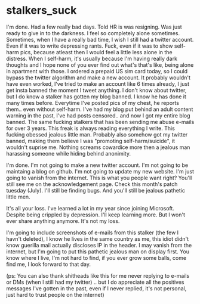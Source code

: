 # stalkers_suck

I'm done.
Had a few really bad days.
Told HR is was resigning. Was just ready to give in to the darkness.
I feel so completely alone sometimes.
Sometimes, when I have a really bad time, I wish I still had a twitter account.
Even if it was to write depressing rants.
Fuck, even if it was to show self-harm pics, because atleast then I would feel a little less alone in the distress.
When I self-harm, it's usually because I'm having really dark thoughts and I hope none of you ever find out what's that's like, being alone in apartment with those.
I ordered a prepaid US sim card today, so I could bypass the twitter algorithm and make a new account.
It probably wouldn't have even worked, I've tried to make an account like 6 times already, I just get insta banned the moment I tweet anything.
I don't know about twitter, but I do know a stalker has gotten my blog banned.
I know he has done it many times before. Everytime I've posted pics of my chest, he reports them.. even without self-harm. 
I've had my blog put behind an adult content warning in the past, I've had posts censored.. and now I got my entire blog banned.
The same fucking stalkers that has been sending me abuse e-mails for over 3 years.
This freak is always reading everything I write. This fucking obessed jealous little man.
Probably also somehow got my twitter banned, making them believe I was "promoting self-harm/suicide", it wouldn't suprise me.
Nothing screams cowardice more then a jealous man harassing someone while hiding behind anonimity.


I'm done. I'm not going to make a new twitter account.
I'm not going to be maintaing a blog on github.
I'm not going to update my new website.
I'm just going to vanish from the internet.
This is what you people want right? 
You'll still see me on the acknowledgement page. Check this month's patch tuesday (July).
I'll still be finding bugs. And you'll still be jealous pathetic little men.

It's all your loss. 
I've learned a lot in my year since joining Microsoft.
Despite being crippled by depression.
I'll keep learning more.
But I won't ever share anything anymore.
It's not my loss. 

I'm going to include screenshots of e-mails from this stalker (the few I havn't deleted), I know he lives in the same country as me, this idiot didn't know guerilla mail actually discloses IP in the header.
I may vanish from the internet, but I'm going to put this pathetic jealous man on display first.
You know where I live, I'm not hard to find, if you ever grow some balls, come find me, I look forward to that day.

(ps: You can also thank shitheads like this for me never replying to e-mails or DMs (when I still had my twitter) .. but I do appreciate all the positives messages I've gotten in the past, even if I never replied, it's not personal, just hard to trust people on the internet)
